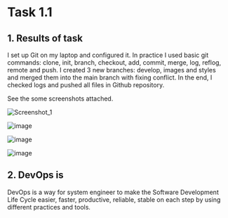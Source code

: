 # Task 1.1


## 1. Results of task 

I set up Git on my laptop and configured it. In practice I used basic git commands: clone, init, branch, checkout, add, commit, merge, log, reflog, remote and push.
I created 3 new branches: develop, images and styles and merged them into the main branch with fixing conflict. In the end, I checked logs and pushed all files in Github repository.

See the some screenshots attached.

![Screenshot_1](https://user-images.githubusercontent.com/42848618/140643261-ee92ec1e-9e1d-4dfd-8b01-865ac16dd1dc.jpg)

![image](https://user-images.githubusercontent.com/42848618/140643343-74238bee-aea1-4868-9d96-7891f9ad42ee.png)

![image](https://user-images.githubusercontent.com/42848618/140643229-f6197fda-b802-4b6a-a62f-da2f2897a3ce.png)

![image](https://user-images.githubusercontent.com/42848618/140643187-b6ceb225-79ef-49a7-8904-24197f0c25ea.png)



## 2. DevOps is

DevOps is a way for system engineer to make the Software Development Life Cycle easier, faster, productive, reliable, stable on each step by using different practices and tools.
